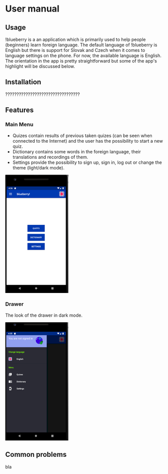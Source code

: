 # User manual  



## Usage

!blueberry is a an application which is primarily used to help people (beginners) learn foreign language. The default language of !blueberry is English but there is support for Slovak and Czech when it comes to language settings on the phone. For now, the available language is English. The orientation in the app is pretty straightforward but some of the app's highlight will be discussed below. 



## Installation  

?????????????????????????????????



## Features  

### Main Menu

* Quizes contain results of previous taken quizes (can be seen when connected to the Internet) and the user has the possibility to start a new quiz.
* Dictionary contains some words in the foreign language, their translations and recordings of them.
* Settings provide the possibility to sign up, sign in, log out or change the theme (light/dark mode).


<img src="./pictures/menu.png" width="200" height="375">


### Drawer

The look of the drawer in dark mode.

<img src="./pictures/drawer.png" width="200" height="375">

## Common problems  

bla

